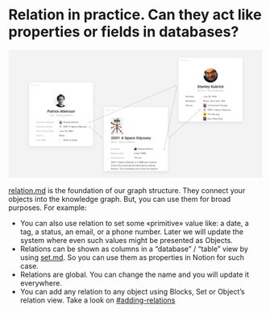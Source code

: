 # Relation in practice. Can they act like properties or fields in databases?

![Block Relation in different Objects linking them with each other](../.gitbook/assets/55634384f007cf8c9a5e9a4dbc97ed15.png)

[relation.md](../fundamentals/relation.md "mention") is the foundation of our graph structure. They connect your objects into the knowledge graph. But, you can use them for broad purposes. For example:

* You can also use relation to set some «primitive» value like: a date, a tag, a status, an email, or a phone number. Later we will update the system where even such values might be presented as Objects.
* Relations can be shown as columns in a “database” / “table” view by using [set.md](../fundamentals/set.md "mention"). So you can use them as properties in Notion for such case.
* Relations are global. You can change the name and you will update it everywhere.
* You can add any relation to any object using Blocks, Set or Object’s relation view. Take a look on [#adding-relations](../fundamentals/relation.md#adding-relations "mention")
